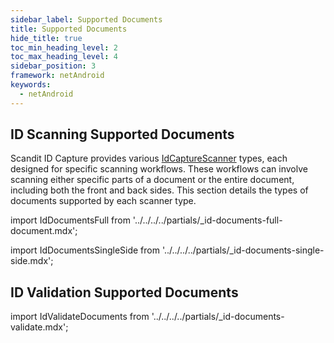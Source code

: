 ```yaml
---
sidebar_label: Supported Documents
title: Supported Documents
hide_title: true
toc_min_heading_level: 2
toc_max_heading_level: 4
sidebar_position: 3
framework: netAndroid
keywords:
  - netAndroid
---
```



## ID Scanning Supported Documents

Scandit ID Capture provides various [IdCaptureScanner](https://docs.scandit.com/data-capture-sdk/dotnet.android/id-capture/api/id-capture-scanner.html#id-capture-scanner) types, each designed for specific scanning workflows. These workflows can involve scanning either specific parts of a document or the entire document, including both the front and back sides. This section details the types of documents supported by each scanner type.

import IdDocumentsFull from '../../../../partials/_id-documents-full-document.mdx';

<IdDocumentsFull/>

import IdDocumentsSingleSide from '../../../../partials/_id-documents-single-side.mdx';

<IdDocumentsSingleSide/>

## ID Validation Supported Documents

import IdValidateDocuments from '../../../../partials/_id-documents-validate.mdx';

<IdValidateDocuments/>